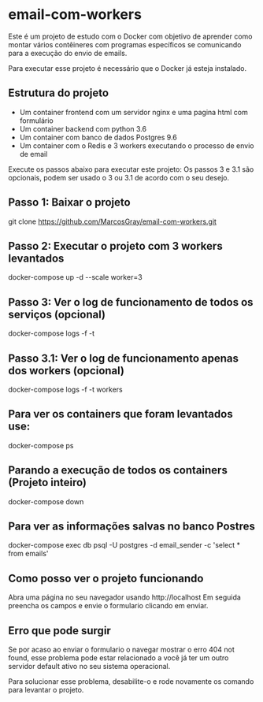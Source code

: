 # email-com-workers
Este é um projeto de estudo com o Docker com objetivo de aprender como montar vários contêineres com programas específicos se comunicando para a execução do envio de emails.

Para executar esse projeto é necessário que o Docker já esteja instalado.

## Estrutura do projeto
- Um container frontend com um servidor nginx e uma pagina html com formulário
- Um container backend com python 3.6
- Um container com banco de dados Postgres 9.6
- Um container com o Redis e 3 workers executando o processo de envio de email

Execute os passos abaixo para executar este projeto:
Os passos 3 e 3.1 são opcionais, podem ser usado o 3 ou 3.1 de acordo com o seu desejo.

## Passo 1: Baixar o projeto
git clone https://github.com/MarcosGray/email-com-workers.git

## Passo 2: Executar o projeto com 3 workers levantados
docker-compose up -d --scale worker=3

## Passo 3: Ver o log de funcionamento de todos os serviços (opcional)
docker-compose logs -f -t

## Passo 3.1: Ver o log de funcionamento apenas dos workers (opcional)
docker-compose logs -f -t workers

## Para ver os containers que foram levantados use:
docker-compose ps

## Parando a execução de todos os containers (Projeto inteiro)
docker-compose down

## Para ver as informações salvas no banco Postres
docker-compose exec db psql -U postgres -d email_sender -c 'select * from emails' 

## Como posso ver o projeto funcionando
Abra uma página no seu navegador usando http://localhost
Em seguida preencha os campos e envie o formulario clicando em enviar.

## Erro que pode surgir
Se por acaso ao enviar o formulario o navegar mostrar o erro 404 not found, esse problema pode estar relacionado a você já ter um outro servidor default ativo no seu sistema operacional.

Para solucionar esse problema, desabilite-o e rode novamente os comando para levantar o projeto.


